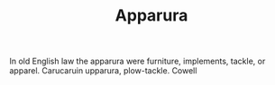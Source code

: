 ---
title: Apparura
permalink: "/definitions/apparura.html"
body: In old English law the apparura were furniture, implements, tackle, or apparel.
  Carucaruin upparura, plow-tackle. Cowell
published_at: '2018-07-07'
layout: post
---